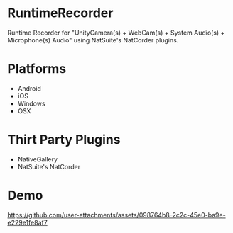 # RuntimeRecorder
 Runtime Recorder for "UnityCamera(s) + WebCam(s) + System Audio(s) + Microphone(s) Audio" using NatSuite's NatCorder plugins.

# Platforms
- Android
- iOS
- Windows
- OSX

# Thirt Party Plugins
- NativeGallery
- NatSuite's NatCorder

# Demo
https://github.com/user-attachments/assets/098764b8-2c2c-45e0-ba9e-e229e1fe8af7

